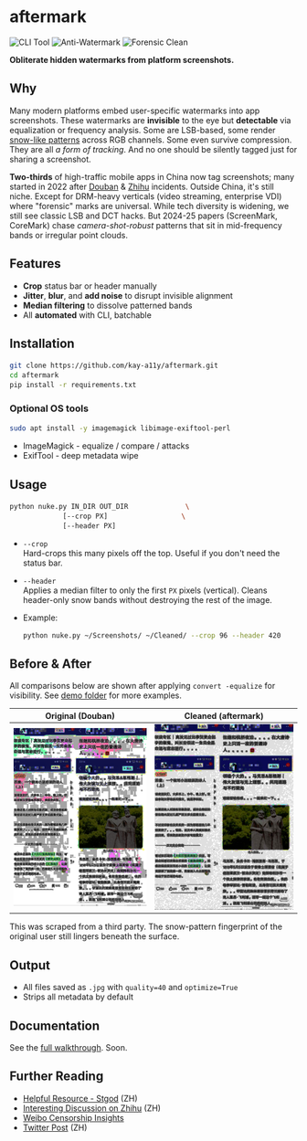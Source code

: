 # aftermark

![CLI Tool](https://img.shields.io/static/v1?label=CLI&message=Tool&color=000000&style=for-the-badge&logo=gnubash&logoColor=white)
![Anti-Watermark](https://img.shields.io/static/v1?label=Anti&message=Watermark&color=bd1e51&style=for-the-badge)
![Forensic Clean](https://img.shields.io/static/v1?label=Forensic&message=Clean&color=005f73&style=for-the-badge)

**Obliterate hidden watermarks from platform screenshots.**

## Why

Many modern platforms embed user-specific watermarks into app screenshots. These watermarks are **invisible** to the eye but **detectable** via equalization or frequency analysis. Some are LSB-based, some render [snow-like patterns](#before--after) across RGB channels. Some even survive compression. They are all *a form of tracking*. And no one should be silently tagged just for sharing a screenshot.

**Two-thirds** of high-traffic mobile apps in China now tag screenshots; many started in 2022 after [Douban](https://pandaily.com/douban-app-screenshots-contain-user-information-watermark) & [Zhihu](https://www.sixthtone.com/news/1011179) incidents. Outside China, it's still niche. Except for DRM-heavy verticals (video streaming, enterprise VDI) where "forensic" marks are universal. While tech diversity is widening, we still see classic LSB and DCT hacks. But 2024-25 papers (ScreenMark, CoreMark) chase *camera-shot-robust* patterns that sit in mid-frequency bands or irregular point clouds.

## Features

- **Crop** status bar or header manually
- **Jitter**, **blur**, and **add noise** to disrupt invisible alignment
- **Median filtering** to dissolve patterned bands
- All **automated** with CLI, batchable

## Installation

```bash
git clone https://github.com/kay-a11y/aftermark.git
cd aftermark
pip install -r requirements.txt
```

### Optional OS tools

```bash
sudo apt install -y imagemagick libimage-exiftool-perl
```

* ImageMagick - equalize / compare / attacks
* ExifTool    - deep metadata wipe

## Usage

```bash
python nuke.py IN_DIR OUT_DIR              \
             [--crop PX]                  \
             [--header PX]
```

* `--crop`  
    Hard-crops this many pixels off the top.
    Useful if you don't need the status bar.

* `--header`  
    Applies a median filter to only the first `PX` pixels (vertical).
    Cleans header-only snow bands without destroying the rest of the image.

* Example:

    ```bash
    python nuke.py ~/Screenshots/ ~/Cleaned/ --crop 96 --header 420
    ```

## Before & After

All comparisons below are shown after applying `convert -equalize` for visibility. See [demo folder](./demo/) for more examples.

| Original (Douban)          | Cleaned (aftermark)      |
| -------------------------- | ------------------------ |
| ![Before](demo/demo_eq.jpg) | ![After](demo/demo_clean_eq.jpg) |

This was scraped from a third party. The snow-pattern fingerprint of the original user still lingers beneath the surface.

## Output

* All files saved as `.jpg` with `quality=40` and `optimize=True`
* Strips all metadata by default

## Documentation

See the [full walkthrough](https://kay-a11y.github.io/). Soon.

## Further Reading

* [Helpful Resource - Stgod](https://stgod.com/1482/) (ZH)
* [Interesting Discussion on Zhihu](https://www.zhihu.com/question/517690908) (ZH)
* [Weibo Censorship Insights](https://dpclab.org/china/dashboard/)
* [Twitter Post](https://x.com/inroading/status/1566338872837308416) (ZH)